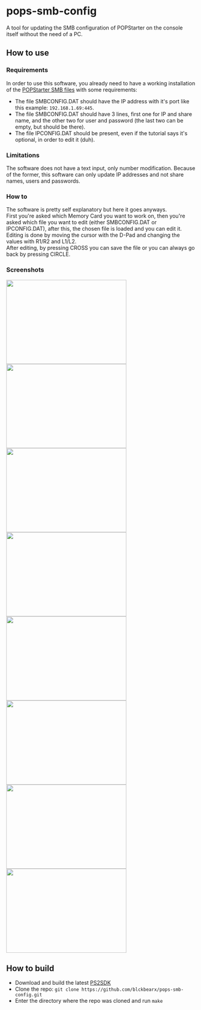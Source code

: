 # pops-smb-config
A tool for updating the SMB configuration of POPStarter on the console itself without the need of a PC.

## How to use
### Requirements
In order to use this software, you already need to have a working installation of the [POPStarter SMB files](https://bitbucket.org/ShaolinAssassin/popstarter-documentation-stuff/wiki/smb-mode) with some requirements:
- The file SMBCONFIG.DAT should have the IP address with it's port like this example: `192.168.1.69:445`.
- The file SMBCONFIG.DAT should have 3 lines, first one for IP and share name, and the other two for user and password (the last two can be empty, but should be there).
- The file IPCONFIG.DAT should be present, even if the tutorial says it's optional, in order to edit it (duh).

### Limitations
The software does not have a text input, only number modification. Because of the former, this software can only update IP addresses and not share names, users and passwords.

### How to
The software is pretty self explanatory but here it goes anyways.  
First you're asked which Memory Card you want to work on, then you're asked which file you want to edit (either SMBCONFIG.DAT or IPCONFIG.DAT), after this, the chosen file is loaded and you can edit it.  
Editing is done by moving the cursor with the D-Pad and changing the values with R1/R2 and L1/L2.  
After editing, by pressing CROSS you can save the file or you can always go back by pressing CIRCLE.  

### Screenshots
<img src="https://user-images.githubusercontent.com/58561253/158274333-1540dd8d-d45c-4759-929a-319359bd624f.png" width="320" height="224" /> <img src="https://user-images.githubusercontent.com/58561253/158274336-dcf16797-d050-4aae-a6ff-fc0e9f8808a8.png" width="320" height="224" /> <img src="https://user-images.githubusercontent.com/58561253/158274338-915ea7e4-19cc-40a8-bbd4-58abece218d7.png" width="320" height="224" /> <img src="https://user-images.githubusercontent.com/58561253/158274341-4483fc62-da20-4d12-83ef-3e42410b66cf.png" width="320" height="224" /> <img src="https://user-images.githubusercontent.com/58561253/158274344-0fe4425c-ef8f-402b-bbe7-639c92458d9b.png" width="320" height="224" /> <img src="https://user-images.githubusercontent.com/58561253/158274346-2ffeec73-2cba-4898-a4f0-1840381b3c7d.png" width="320" height="224" /> <img src="https://user-images.githubusercontent.com/58561253/158274347-10500025-f3c1-433b-87c5-f6c65fda792d.png" width="320" height="224" /> <img src="https://user-images.githubusercontent.com/58561253/158274349-9f65afd7-5846-4e64-910e-fb1da89ce3cc.png" width="320" height="224" />

## How to build
- Download and build the latest [PS2SDK](https://github.com/ps2dev/ps2dev)
- Clone the repo: `git clone https://github.com/blckbearx/pops-smb-config.git`
- Enter the directory where the repo was cloned and run `make`
